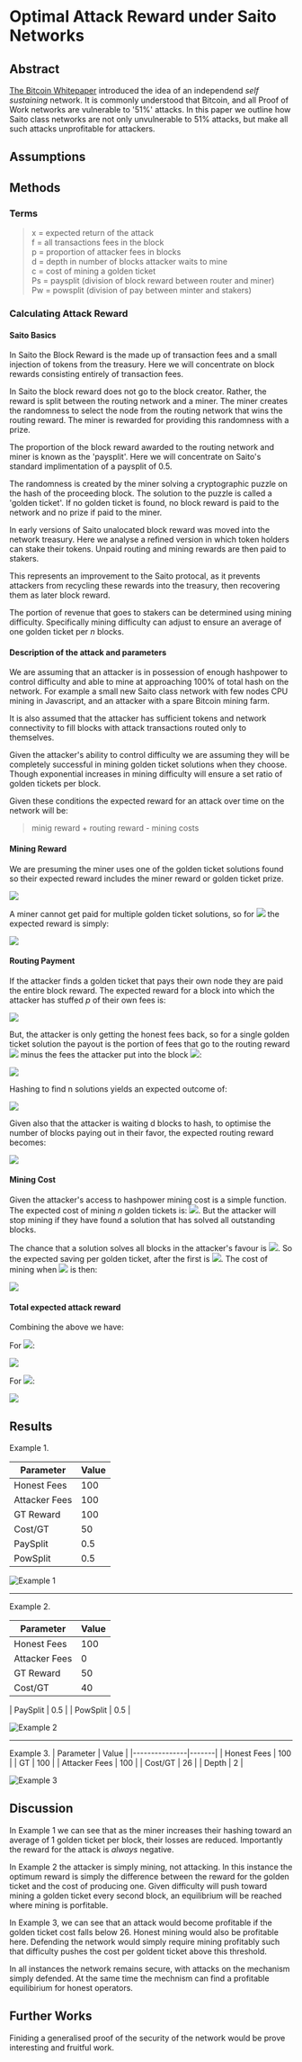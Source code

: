 # Optimal Attack Reward under Saito Networks


## Abstract

[The Bitcoin Whitepaper](https://bitcoin.org/bitcoin.pdf) introduced the idea of an independend _self sustaining_ network. It is commonly understood that Bitcoin, and all Proof of Work networks are vulnerable to '51%' attacks. In this paper we outline how Saito class networks are not only unvulnerable to 51% attacks, but make all such attacks unprofitable for attackers.


## Assumptions


## Methods

### Terms
>x = expected return of the attack \
>f = all transactions fees in the block \
>p = proportion of attacker fees in blocks \
>d = depth in number of blocks attacker waits to mine \
>c = cost of mining a golden ticket \
>Ps = paysplit (division of block reward between router and miner) \
>Pw = powsplit (division of pay between minter and stakers)

### Calculating Attack Reward

#### Saito Basics

In Saito the Block Reward is the made up of transaction fees and a small injection of tokens from the treasury. Here we will concentrate on block rewards consisting entirely of transaction fees.

In Saito the block reward does not go to the block creator. Rather, the reward is split between the routing network and a miner. The miner creates the randomness to select the node from the routing network that wins the routing reward. The miner is rewarded for providing this randomness with a prize.

The proportion of the block reward awarded to the routing network and miner is known as the 'paysplit'. Here we will concentrate on Saito's standard implimentation of a paysplit of 0.5. 

The randomness is created by the miner solving a cryptographic puzzle on the hash of the proceeding block. The solution to the puzzle is called a 'golden ticket'. If no golden ticket is found, no block reward is paid to the network and no prize if paid to the miner.

In early versions of Saito unalocated block reward was moved into the network treasury. Here we analyse a refined version in which token holders can stake their tokens. Unpaid routing and mining rewards are then paid to stakers.

This represents an improvement to the Saito protocal, as it prevents attackers from recycling these rewards into the treasury, then recovering them as later block reward.

The portion of revenue that goes to stakers can be determined using mining difficulty. Specifically mining difficulty can adjust to ensure an average of one golden ticket per _n_ blocks.

#### Description of the attack and parameters
We are assuming that an attacker is in possession of enough hashpower to control difficulty and able to mine at approaching 100% of total hash on the network. For example a small new Saito class network with few nodes CPU mining in Javascript, and an attacker with a spare Bitcoin mining farm.

It is also assumed that the attacker has sufficient tokens and network connectivity to fill blocks with attack transactions routed only to themselves.

Given the attacker's ability to control difficulty we are assuming they will be completely successful in mining golden ticket solutions when they choose. Though exponential increases in mining difficulty will ensure a set ratio of golden tickets per block.

Given these conditions the expected reward for an attack over time on the network will be:

> minig reward + routing reward - mining costs


#### Mining Reward
We are presuming the miner uses one of the golden ticket solutions found so their expected reward includes the miner reward or golden ticket prize.

<img src="https://render.githubusercontent.com/render/math?invert_in_darkmode&math=f \cdot Ps \cdot n">

A miner cannot get paid for multiple golden ticket solutions, so for <img src="https://render.githubusercontent.com/render/math?invert_in_darkmode&math=n >1"> the expected reward is simply:

<img src="https://render.githubusercontent.com/render/math?invert_in_darkmode&math=f \cdot Ps">

#### Routing Payment

If the attacker finds a golden ticket that pays their own node they are paid the entire block reward. The expected reward for a block into which the attacker has stuffed _p_ of their own fees is:

<img src="https://render.githubusercontent.com/render/math?invert_in_darkmode&math=f \cdot Ps \cdot p">

But, the attacker is only getting the honest fees back, so for a single golden ticket solution the payout is the portion of fees that go to the routing reward <img src="https://render.githubusercontent.com/render/math?invert_in_darkmode&math=f\cdotPs"> minus the fees the attacker put into the block <img src="https://render.githubusercontent.com/render/math?invert_in_darkmode&math=f\cdot p">:

<img src="https://render.githubusercontent.com/render/math?invert_in_darkmode&math=f \cdot Ps \cdot p - f \cdot p">

Hashing to find n solutions yields an expected outcome of:

<img src="https://render.githubusercontent.com/render/math?invert_in_darkmode&math=f \cdot Ps \cdot (1-(1-p)^n) - f \cdot p">

Given also that the attacker is waiting d blocks to hash, to optimise the number of blocks paying out in their favor, the expected routing reward becomes:

<img src="https://render.githubusercontent.com/render/math?invert_in_darkmode&math=d \cdot (f \cdot Ps \cdot (1-(1-p)^n) - f \cdot p">



#### Mining Cost

Given the attacker's access to hashpower mining cost is a simple function. The expected cost of mining _n_ golden tickets is: <img src="https://render.githubusercontent.com/render/math?invert_in_darkmode&math=c \cdot n">. But the attacker will stop mining if they have found a solution that has solved all outstanding blocks.

The chance that a solution solves all blocks in the attacker's favour is <img src="https://render.githubusercontent.com/render/math?invert_in_darkmode&math=p^d">. So the expected saving per golden ticket, after the first is <img src="https://render.githubusercontent.com/render/math?invert_in_darkmode&math=(n-1) \cdot p^d">. The cost of mining when <img src="https://render.githubusercontent.com/render/math?invert_in_darkmode&math=n > 1"> is then:

<img src="https://render.githubusercontent.com/render/math?invert_in_darkmode&math=c \cdot n - ((n-1) \cdot p^d)">

#### Total expected attack reward

Combining the above we have: 

For <img src="https://render.githubusercontent.com/render/math?invert_in_darkmode&math=n <1">:

<img src="https://render.githubusercontent.com/render/math?invert_in_darkmode&math=f \cdot Ps \cdot n + d \cdot (f \cdot Ps \cdot (1-(1-p)^n) - f \cdot p)- c \cdot n">

For <img src="https://render.githubusercontent.com/render/math?invert_in_darkmode&math=n >= 1">:

<img src="https://render.githubusercontent.com/render/math?invert_in_darkmode&math=f \cdot Ps \cdot n + d \cdot (f \cdot Ps \cdot (1-(1-p)^n) - f \cdot p)- (c \cdot n - ((n-1) \cdot p^d))">

## Results

Example 1.

| Parameter     | Value |
|---------------|-------|
| Honest Fees   | 100   |
| Attacker Fees | 100   |
| GT Reward     | 100   |
| Cost/GT       | 50    |
| PaySplit      | 0.5   |
| PowSplit      | 0.5   |



![Example 1](https://raw.githubusercontent.com/trevelyan/saito-lite/master/docs/svgs/ex1.svg?sanitize=true)




---
Example 2.

| Parameter     | Value |
|---------------|-------|
| Honest Fees   | 100   |
| Attacker Fees | 0     |
| GT Reward     | 50    |
| Cost/GT       | 40    |

| PaySplit      | 0.5   |
| PowSplit      | 0.5   |

![Example 2](https://raw.githubusercontent.com/trevelyan/saito-lite/master/docs/svgs/ex2.svg?sanitize=true)


---
Example 3.
| Parameter     | Value |
|---------------|-------|
| Honest Fees   | 100   |
| GT            | 100   |
| Attacker Fees | 100   |
| Cost/GT       | 26    |
| Depth         | 2     |

![Example 3](https://raw.githubusercontent.com/trevelyan/saito-lite/master/docs/svgs/ex3.svg?sanitize=true)

## Discussion

In Example 1 we can see that as the miner increases their hashing toward an average of 1 golden ticket per block, their losses are reduced. Importantly the reward for the attack is _always_ negative.

In Example 2 the attacker is simply mining, not attacking. In this instance the optimum reward is simply the difference between the reward for the golden ticket and the cost of producing one. Given difficulty will push toward mining a golden ticket every second block, an equilibrium will be reached where mining is porfitable.

In Example 3, we can see that an attack would become profitable if the golden ticket cost falls below 26. Honest mining would also be profitable here. Defending the network would simply require mining profitably such that difficulty pushes the cost per goldent ticket above this threshold.

In all instances the network remains secure, with attacks on the mechanism simply defended. At the same time the mechnism can find a profitable equilibirium for honest operators.

## Further Works

Finiding a generalised proof of the security of the network would be prove interesting and fruitful work.

